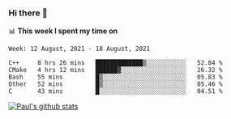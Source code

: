 ### Hi there 👋

📊 **This week I spent my time on**
<!--START_SECTION:waka-->
```text
Week: 12 August, 2021 - 18 August, 2021

C++     8 hrs 26 mins   █████████████▒░░░░░░░░░░░   52.84 % 
CMake   4 hrs 12 mins   ██████▓░░░░░░░░░░░░░░░░░░   26.32 % 
Bash    55 mins         █▒░░░░░░░░░░░░░░░░░░░░░░░   05.83 % 
Other   52 mins         █▒░░░░░░░░░░░░░░░░░░░░░░░   05.46 % 
C       43 mins         █░░░░░░░░░░░░░░░░░░░░░░░░   04.51 % 
```
<!--END_SECTION:waka-->


[![Paul's github stats](https://github-readme-stats.vercel.app/api?username=mickeyouyou&theme=dracula&show_icons=true)](https://github.com/anuraghazra/github-readme-stats)
